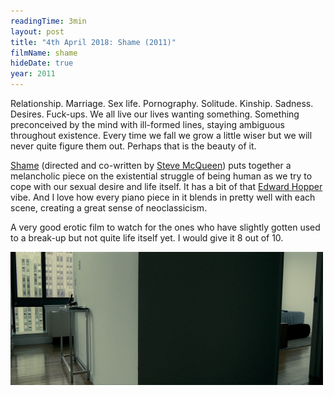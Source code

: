 ```yaml
---
readingTime: 3min
layout: post
title: "4th April 2018: Shame (2011)"
filmName: shame
hideDate: true
year: 2011
---
```

Relationship. Marriage. Sex life. Pornography. Solitude. Kinship. Sadness. Desires. Fuck-ups. We all live our lives wanting something. Something preconceived by the mind with ill-formed lines, staying ambiguous throughout existence. Every time we fall we grow a little wiser but we will never quite figure them out. Perhaps that is the beauty of it.

[Shame](https://www.rottentomatoes.com/m/shame_2011/) (directed and co-written by [Steve McQueen](https://en.wikipedia.org/wiki/Steve_McQueen_(director))) puts together a melancholic piece on the existential struggle of being human as we try to cope with our sexual desire and life itself. It has a bit of that [Edward Hopper](https://en.wikipedia.org/wiki/Edward_Hopper) vibe. And I love how every piano piece in it blends in pretty well with each scene, creating a great sense of neoclassicism.

A very good erotic film to watch for the ones who have slightly gotten used to a break-up but not quite life itself yet. I would give it 8 out of 10.


<img src="/img/shame.png" style="max-width:500px">

